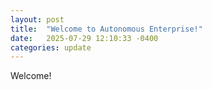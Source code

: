 ```yaml
---
layout: post
title:  "Welcome to Autonomous Enterprise!"
date:   2025-07-29 12:10:33 -0400
categories: update
---
```


Welcome!